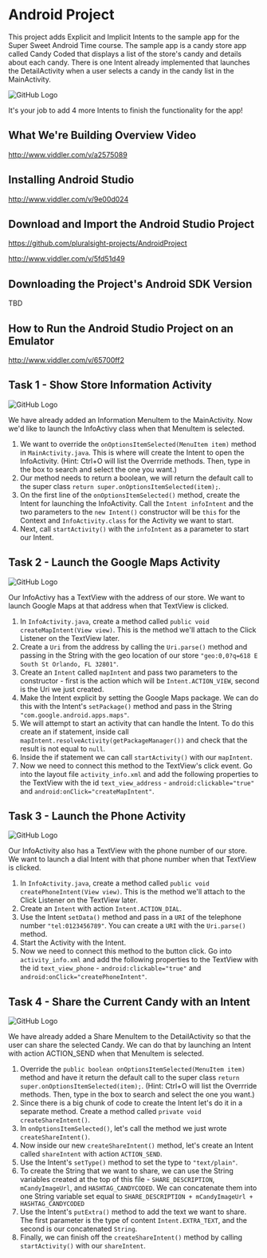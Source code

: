# Android Project
This project adds Explicit and Implicit Intents to the sample app for the Super Sweet Android Time course.  The sample app is a candy store app called Candy Coded that displays a list of the store's candy and details about each candy.  There is one Intent already implemented that launches the DetailActivity when a user selects a candy in the candy list in the MainActivity.

![GitHub Logo](/images/DetailIntent.png)

It's your job to add 4 more Intents to finish the functionality for the app!

## What We're Building Overview Video
http://www.viddler.com/v/a2575089

## Installing Android Studio
http://www.viddler.com/v/9e00d024

## Download and Import the Android Studio Project
https://github.com/pluralsight-projects/AndroidProject

http://www.viddler.com/v/5fd51d49

## Downloading the Project's Android SDK Version
TBD

## How to Run the Android Studio Project on an Emulator
http://www.viddler.com/v/65700ff2

## Task 1 - Show Store Information Activity

![GitHub Logo](/images/InfoIntent.png)

We have already added an Information MenuItem to the MainActivity. Now we'd like to launch the InfoActivy class when that MenuItem is selected.
1. We want to override the `onOptionsItemSelected(MenuItem item)` method in `MainActivity.java`.  This is where will create the Intent to open the InfoActivity. (Hint: Ctrl+O will list the Overrride methods.  Then, type in the box to search and select the one you want.)
2. Our method needs to return a boolean, we will return the default call to the super class `return super.onOptionsItemSelected(item);`.
3. On the first line of the `onOptionsItemSelected()` method, create the Intent for launching the InfoActivity.  Call the `Intent infoIntent` and the two parameters to the `new Intent()` constructor will be `this` for the Context and `InfoActivity.class` for the Activity we want to start.
3. Next, call `startActivity()` with the `infoIntent` as a parameter to start our Intent.

## Task 2 - Launch the Google Maps Activity

![GitHub Logo](/images/MapIntent.png)

Our InfoActivy has a TextView with the address of our store.  We want to launch Google Maps at that address when that TextView is clicked.
1. In `InfoActivity.java`, create a method called `public void createMapIntent(View view)`.  This is the method we'll attach to the Click Listener on the TextView later.
2. Create a `Uri` from the address by calling the `Uri.parse()` method and passing in the String with the geo location of our store `"geo:0,0?q=618 E South St Orlando, FL 32801"`.
3. Create an `Intent` called `mapIntent` and pass two parameters to the constructor - first is the action which will be `Intent.ACTION_VIEW`, second is the Uri we just created.
4. Make the Intent explicit by setting the Google Maps package. We can do this with the Intent's `setPackage()` method and pass in the String `"com.google.android.apps.maps"`.
5. We will attempt to start an activity that can handle the Intent.  To do this create an if statement, inside call `mapIntent.resolveActivity(getPackageManager())` and check that the result is not equal to `null`.
6. Inside the if statement we can call `startActivity()` with our `mapIntent`.
7. Now we need to connect this method to the TextView's click event. Go into the layout file `activity_info.xml` and add the following properties to the TextView with the id `text_view_address` - `android:clickable="true"` and `android:onClick="createMapIntent"`.

## Task 3 - Launch the Phone Activity

![GitHub Logo](/images/PhoneIntent.png)

Our InfoActivity also has a TextView with the phone number of our store.  We want to launch a dial Intent with that phone number when that TextView is clicked.
1. In `InfoActivity.java`, create a method called `public void createPhoneIntent(View view)`.  This is the method we'll attach to the Click Listener on the TextView later.
2. Create an `Intent` with action `Intent.ACTION_DIAL`.
3. Use the Intent `setData()` method and pass in a `URI` of the telephone number `"tel:0123456789"`. You can create a `URI` with the `Uri.parse()` method.
4. Start the Activity with the Intent.
5. Now we need to connect this method to the button click. Go into `activity_info.xml` and add the following properties to the TextView with the id `text_view_phone` - `android:clickable="true"` and `android:onClick="createPhoneIntent"`.

## Task 4 - Share the Current Candy with an Intent

![GitHub Logo](/images/ShareIntent.png)

We have already added a Share MenuItem to the DetailActivity so that the user can share the selected Candy. We can do that by launching an Intent with action ACTION_SEND when that MenuItem is selected.
1. Override the `public boolean onOptionsItemSelected(MenuItem item)` method and have it return the default call to the super class `return super.onOptionsItemSelected(item);`.  (Hint: Ctrl+O will list the Overrride methods.  Then, type in the box to search and select the one you want.)
2. Since there is a big chunk of code to create the Intent let's do it in a separate method. Create a method called `private void createShareIntent()`.
3. In `onOptionsItemSelected()`, let's call the method we just wrote `createShareIntent()`.
4. Now inside our new `createShareIntent()` method, let's create an Intent called `shareIntent` with action `ACTION_SEND`.
5. Use the Intent's `setType()` method to set the type to `"text/plain"`.
6. To create the String that we want to share, we can use the String variables created at the top of this file - `SHARE_DESCRIPTION`, `mCandyImageUrl`, and `HASHTAG_CANDYCODED`.  We can concatenate them into one String variable set equal to `SHARE_DESCRIPTION + mCandyImageUrl + HASHTAG_CANDYCODED`
7. Use the Intent's `putExtra()` method to add the text we want to share. The first parameter is the type of content `Intent.EXTRA_TEXT`, and the second is our concatenated `String`.
8. Finally, we can finish off the `createShareIntent()` method by calling `startActivity()` with our `shareIntent`.
